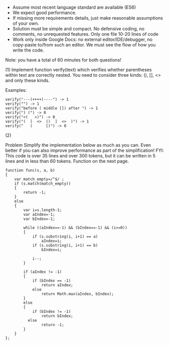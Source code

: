 
- Assume most recent language standard are available (ES6)
- We expect good performance.
- If missing more requirements details, just make reasonable assumptions of
your own.
- Solution must be simple and compact.
  No defensive coding, no comments, no unrequested features.
  Only one file 10-20 lines of code
- Work only inside Google Docs: no external editor/IDE/debugger, no copy-paste
  to/from such an editor. We must see the flow of how you write the code.

Note: you have a total of 60 minutes for both questions!


(1)
Implement function verify(text) which verifies whether parentheses within text are
correctly nested. You need to consider three kinds: (), [], <> and only these kinds.

 Examples:
    
    verify("---(++++)----") -> 1
    verify("") -> 1
    verify("before ( middle []) after ") -> 1
    verify(") (") -> 0
    verify("<(   >)") -> 0
    verify("(  [  <>  ()  ]  <>  )") -> 1
    verify("   (      [)") -> 0



(2)

Problem
Simplify the implementation below as much as you can.
Even better if you can also improve performance as part of the simplification!
FYI: This code is over 35 lines and over 300 tokens, but it can be written in
5 lines and in less than 60 tokens.
Function on the next page.



    function func(s, a, b)
    {
        var match_empty=/^$/ ;
        if (s.match(match_empty))
        {
            return -1;
        }
        else
        {
            var i=s.length-1;
            var aIndex=-1;
            var bIndex=-1;
        
            while ((aIndex==-1) && (bIndex==-1) && (i>=0))
            {
                if (s.substring(i, i+1) == a)
                    aIndex=i;
                if (s.substring(i, i+1) == b)
                    bIndex=i;
        
                i--;
            }
        
            if (aIndex != -1)
            {
                if (bIndex == -1)
                    return aIndex;
                else
                    return Math.max(aIndex, bIndex);
            }
            else
            {
                if (bIndex != -1)
                    return bIndex;       
              else
                    return -1;
            }
        }
    };


